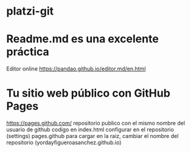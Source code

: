 # platzi-git
# Readme.md es una excelente práctica
Editor online
https://pandao.github.io/editor.md/en.html

# Tu sitio web público con GitHub Pages
https://pages.github.com/
repositorio publico con el mismo nombre del usuario de github
codigo en index.html
configurar en el repositorio (settings) pages.github
para cargar en la raiz, cambiar el nombre del repositorio (yordayfigueroasanchez.github.io)
